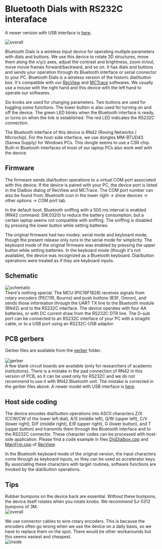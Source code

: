 # Bluetooth Dials with RS232C interaface

A newer version with USB interface is <a href="https://github.com/mizutanilab/BluetoothDials">here</a>. 

<IMG alt=overall src="pics/overall190322.png"><BR>

Bluetooth Dials is a wireless input device for operating multiple parameters with dials and buttons. We use this device to rotate 3D structures, move them along the x/y/z axes, adjust the contrast and brightness, zoom in/out, move movie frames forward/backward, and so on. It has dials and buttons and sends your operation through its Bluetooth interface or serial connector to your PC. Bluetooth Dials is a wireless version of the historic dial/button box. It's compatible with our <a href="https://github.com/mizutanilab/RecView">RecView</a> and <a href="https://github.com/mizutanilab/MCTrace">MCTrace</a> softwares. We usually use a mouse with the right hand and this device with the left hand to operate our softwares.<br>

Six knobs are used for changing parameters. Two buttons are used for toggling some functions. The lower button is also used for turning on and off the device. The green LED blinks when the Bluetooth interface is ready, or turns on when the link is established. The red LED indicates the RS232C connection.  

The Bluetooth interface of this device is RN42 (Roving Networks / Microchip). For the host-side interface, we use dongles MM-BTUD43 (Sanwa Supply) for Windows PCs. This dongle seems to use a CSR chip. Built-in Bluetooth interfaces of most of our laptop PCs also work well with the device.  

## Firmware
The firmware sends dial/button operations to a virtual COM port associated with this device. If the device is paired with your PC, the device port is listed in the Dialbox dialog of RecView and MCTrace. The COM port number can also be found from: Bluetooth icon in the lower right -> show devices -> other options -> COM port tab.  

In the default boot, Bluetooth sniffing with a 500 ms interval is enabled (RN42 command: SW,0320) to reduce the battery consumption, but a certain laptop seems not compatible with sniffing. The sniffing is disabled by pressing the lower button while setting batteries.  

The original firmware had two modes: serial mode and keyboard mode, though the present release only runs in the serial mode for simplicity. The keyboard mode of the original firmware was enabled by pressing the upper button while setting batteries. In the keyboard mode (though it's not available), the device was recognized as a Bluetooth keyboard. Dial/button operations were treated as if they are keyboard inputs.  

## Schematic
<IMG alt=schematic src="pics/schematic190321.png"><BR>
There's nothing special. The MCU (PIC16F1828) receives signals from rotary encoders (PEC11R, Bourns) and push buttons (B3F, Omron), and sends those information through the UART TX line to the Bluetooth module (RN42) and to the RS232C interface. The device operates with four AA batteries, or with DC current draw from the RS232C DTR line. The D-sub port can be connected to an RS232C interface of your PC with a stragiht cable, or to a USB port using an RS232C-USB adaptor. <BR>

## PCB gerbers
Gerber files are available from the <a href="https://github.com/mizutanilab/BluetoothDialsRS232C/tree/master/gerber">gerber</a> folder.<BR><BR>
<IMG alt=gerber src="pics/boardR6_190329.png"><BR>
A few blank circuit boards are available (only for researchers of academic institutions). There is a mistake in the pad connection of RN42 in this version of PCB, so it can be used only for RS232C and we do not recommend to use it with RN42 Bluetooth unit. The mistake is corrected in the gerber files above. A newer model with USB interface is <a href="https://github.com/mizutanilab/BluetoothDials">here</a>. 

## Host side coding
The device encodes dial/button operations into ASCII characters Z/X (CCW/CW of the lower left dial), A/S (middle left), Q/W (upper left), C/V (lower right), D/F (middle right), E/R (upper right), G (lower button), and T (upper button) and transmits them through the Bluetooth interface and to the RS232C connector. These character codes can be processed with host-side application. Please find a code example in files <a href="https://github.com/mizutanilab/RecView/blob/master/source/DlgDialbox.cpp">DlgDialbox.cpp</a> and <a href="https://github.com/mizutanilab/RecView/blob/master/source/MainFrm.cpp">MainFrm.cpp</a> of <a href="https://github.com/mizutanilab/RecView">RecView</a>.

In the Bluetooth keyboard mode of the original version, the input characters come through as keyboard inputs, so they can be used as accelerator keys. By associating these characters with target routines, software functions are invoked by the dial/button operations.<BR>

## Tips
Rubber bumpons on the device back are essential. Without these bumpons, the device itself rotates when you rotate knobs. We recommend SJ-5312 bumpons of 3M.  
<IMG alt=overall src="pics/rubberBumpons.png"><BR>

We use connector cables to wire rotary encoders. This is because the encoders often go wrong when we use the device on a daily basis, so we have to replace them on the spot. There would be other workarounds but this seems easiest and cheapest.  
<IMG alt=inside src="pics/inside.png"><BR>
